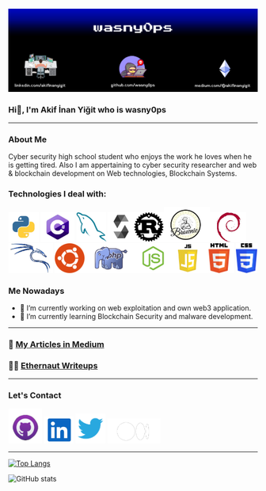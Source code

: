 ![](https://github.com/wasny0ps/wasny0ps/blob/main/images/banner.png)
### Hi👋, I'm Akif İnan Yiğit who is wasny0ps


---
### About Me
Cyber security high school student who enjoys the work he loves when he is getting tired. Also I am appertaining to cyber security researcher and web & blockchain development on Web technologies, Blockchain Systems.						

### Technologies I deal with:
[<img src='https://github.com/wasny0ps/wasny0ps/blob/main/images/python.png' alt='python' height='60'>](https://www.python.org/) [<img src='https://github.com/wasny0ps/wasny0ps/blob/main/images/csharp.png' alt='c#' height='60'>](https://www.python.org/) [<img src='https://github.com/wasny0ps/wasny0ps/blob/main/images/mysql.png' alt='mysql' height='60'>](https://www.mysql.com/) [<img src='https://github.com/wasny0ps/wasny0ps/blob/main/images/solidity.png' alt='solidity' height='60'>](https://github.com/ethereum/solidity)[<img src='https://github.com/wasny0ps/wasny0ps/blob/main/images/rust.png' alt='rust' height='60'>](https://www.rust-lang.org/)[<img src='https://github.com/wasny0ps/wasny0ps/blob/main/images/brownie.png' alt='brownie' height='70'>](https://github.com/ethereum/solidity)[<img src='https://github.com/wasny0ps/wasny0ps/blob/main/images/debian.png' alt='debian' height='60'>](https://www.debian.org/) [<img src='https://github.com/wasny0ps/wasny0ps/blob/main/images/kali.png' alt='kali linux' height='60'>](https://www.kali.org/) [<img src='https://github.com/wasny0ps/wasny0ps/blob/main/images/ubuntu.png' alt='ubuntu' height='60'>](https://ubuntu.com/)[<img src='https://github.com/wasny0ps/wasny0ps/blob/main/images/php.png' alt='php' height='60'>](https://www.php.net/)[<img src='https://github.com/wasny0ps/wasny0ps/blob/main/images/nodejs.png' alt='node js' height='60'>](https://nodejs.org/en/)[<img src='https://github.com/wasny0ps/wasny0ps/blob/main/images/js.png' alt='js' height='60'>](https://www.javascript.com/)[<img src='https://github.com/wasny0ps/wasny0ps/blob/main/images/html.png' alt='html' height='60'>](https://www.w3schools.com/html/)
[<img src='https://github.com/wasny0ps/wasny0ps/blob/main/images/css.png' alt='css' height='60'>](https://www.w3schools.com/css/)

### Me Nowadays
- 🔭 I’m currently working on web exploitation and own web3 application. 
- 🌱 I’m currently learning Blockchain Security and malware development. 

---
### 📝 [My Articles in Medium](https://medium.com/@akifinanyigit)

### ✍🏻 [Ethernaut Writeups](https://github.com/wasny0ps/Ethernaut-Challenges)
---
### Let's Contact

[<img src='https://github.com/wasny0ps/wasny0ps/blob/main/images/github.png' alt='github' height='70'>](https://github.com/wasny0ps)  [<img src='https://github.com/wasny0ps/wasny0ps/blob/main/images/linkedin.png' alt='linkedin' height='55'>](https://www.linkedin.com/in/akifinanyigit/)  [<img src='https://github.com/wasny0ps/wasny0ps/blob/main/images/twitter.png' alt='twitter' height='60'>](https://twitter.com/0psWasny)
[<img src='https://github.com/wasny0ps/wasny0ps/blob/main/images/medium.png' alt='medium' height='50'>](https://medium.com/@akifinanyigit)  

---

[![Top Langs](https://github-readme-stats.vercel.app/api/top-langs/?username=wasny0ps)](https://github.com/anuraghazra/github-readme-stats)

![GitHub stats](https://github-readme-stats.vercel.app/api?username=wasny0ps&show_icons=true)  

  
